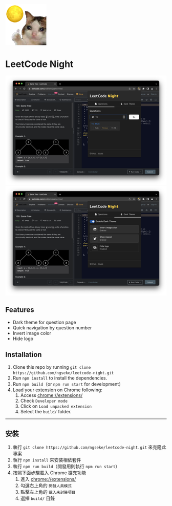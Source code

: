 <img src="src/assets/img/logo.png" width="128"/>

# LeetCode Night

<img src="src/assets/img/screenshot1.png"  />
<img src="src/assets/img/screenshot2.png"  />

## Features

- Dark theme for question page
- Quick navigation by question number
- Invert image color
- Hide logo

## Installation

1. Clone this repo by running `git clone https://github.com/ngseke/leetcode-night.git`
1. Run `npm install` to install the dependencies.
1. Run `npm build`（or `npm run start` for development）
1. Load your extension on Chrome following:
    1. Access [chrome://extensions/](chrome://extensions/)
    2. Check `Developer mode`
    3. Click on `Load unpacked extension`
    4. Select the `build/` folder.

---

## 安裝

1. 執行 `git clone https://github.com/ngseke/leetcode-night.git` 來克隆此專案
1. 執行 `npm install` 來安裝相依套件
1. 執行 `npm run build`（開發用則執行 `npm run start`）
1. 按照下面步驟載入 Chrome 擴充功能
    1. 進入 [chrome://extensions/](chrome://extensions/)
    2. 勾選右上角的 `開發人員模式`
    3. 點擊左上角的 `載入未封裝項目`
    4. 選擇 `build/` 目錄
